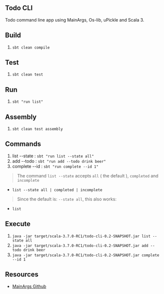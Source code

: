 Todo CLI
--------
Todo command line app using MainArgs, Os-lib, uPickle and Scala 3.

Build
-----
1. ```sbt clean compile```

Test
----
1. ```sbt clean test```

Run
---
1. ```sbt "run list"```

Assembly
--------
1. ```sbt clean test assembly```

Commands
--------
1. list --state : ```sbt "run list --state all"```
2. add --todo : ```sbt "run add --todo drink beer"```
3. complete --id : ```sbt "run complete --id 1"```
>The command ```list --state``` accepts ```all``` ( the default ), ```completed``` and ```incomplete```
* ```list --state all | completed | incomplete```
>Since the default is: ```--state all```, this also works:
* ```list```

Execute
-------
1. ```java -jar target/scala-3.7.0-RC1/todo-cli-0.2-SNAPSHOT.jar list --state all```
2. ```java -jar target/scala-3.7.0-RC1/todo-cli-0.2-SNAPSHOT.jar add --todo drink beer```
3. ```java -jar target/scala-3.7.0-RC1/todo-cli-0.2-SNAPSHOT.jar complete --id 1```

Resources
---------
* [MainArgs Github](https://github.com/com-lihaoyi/mainargs?tab=readme-ov-file#varargs-parameters)